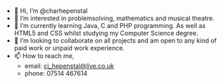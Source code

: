 - 👋 Hi, I’m @charhepenstal
- 👀 I’m interested in problemsolving, mathematics and musical theatre.
- 🌱 I’m currently learning Java, C and PHP programming. As well as HTML5 and CSS whilst studying my Computer Science degree.
- 💞️ I’m looking to collaborate on all projects and am open to any kind of paid work or unpaid work experience.
- 📫 How to reach me,
    - email: cj_hepenstal@live.co.uk
    - phone: 07514 467614

<!---
charhepenstal/charhepenstal is a ✨ special ✨ repository because its `README.md` (this file) appears on your GitHub profile.
You can click the Preview link to take a look at your changes.
--->
